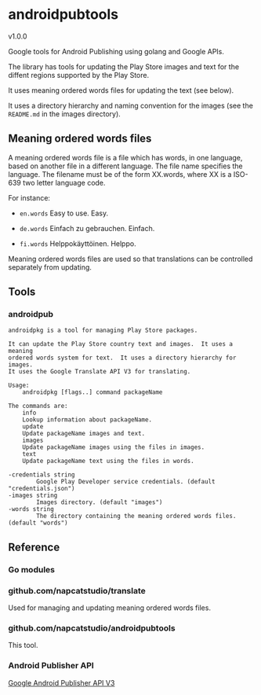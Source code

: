 # androidpubtools

v1.0.0

Google tools for Android Publishing using golang and Google APIs.

The library has tools for updating the Play Store images and text for the 
diffent regions supported by the Play Store.

It uses meaning ordered words files for updating the text (see below).

It uses a directory hierarchy and naming convention for the images (see the
`README.md` in the images directory).

## Meaning ordered words files

A meaning ordered words file is a file which has words, in one language, based on another file in a different language. The file name specifies the language. The filename must be of the form XX.words, where XX is a ISO-639 two letter language code.

For instance:

* `en.words`
    Easy to use.
    Easy.

* `de.words`
    Einfach zu gebrauchen.
    Einfach.

* `fi.words`
    Helppokäyttöinen.
    Helppo.

Meaning ordered words files are used so that translations can be controlled
separately from updating.

## Tools

### androidpub

    androidpkg is a tool for managing Play Store packages.

    It can update the Play Store country text and images.  It uses a meaning
    ordered words system for text.  It uses a directory hierarchy for images.
    It uses the Google Translate API V3 for translating.

    Usage:
        androidpkg [flags..] command packageName

    The commands are:
        info
        Lookup information about packageName.
        update
        Update packageName images and text.
        images
        Update packageName images using the files in images.
        text
        Update packageName text using the files in words.

    -credentials string
            Google Play Developer service credentials. (default "credentials.json")
    -images string
            Images directory. (default "images")
    -words string
            The directory containing the meaning ordered words files. (default "words")


## Reference

### Go modules

### github.com/napcatstudio/translate

Used for managing and updating meaning ordered words files.

### github.com/napcatstudio/androidpubtools

This tool.

### Android Publisher API

[Google Android Publisher API V3](https://github.com/googleapis/google-api-go-client/blob/main/androidpublisher/v3/androidpublisher-api.json)